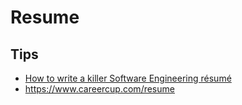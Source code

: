 # Resume

## Tips

- [How to write a killer Software Engineering résumé](https://medium.freecodecamp.org/writing-a-killer-software-engineering-resume-b11c91ef699d)
- https://www.careercup.com/resume